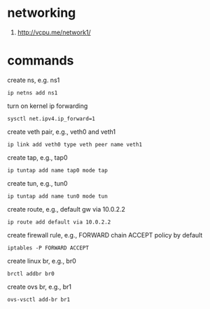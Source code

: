 # networking

1. http://vcpu.me/network1/

# commands

create ns, e.g. ns1

```
ip netns add ns1
```

turn on kernel ip forwarding

```
sysctl net.ipv4.ip_forward=1
```

create veth pair, e.g., veth0 and veth1

```
ip link add veth0 type veth peer name veth1
```

create tap, e.g., tap0

```
ip tuntap add name tap0 mode tap
```

create tun, e.g., tun0

```
ip tuntap add name tun0 mode tun
```

create route, e.g., default gw via 10.0.2.2

```
ip route add default via 10.0.2.2
```

create firewall rule, e.g., FORWARD chain ACCEPT policy by default

```
iptables -P FORWARD ACCEPT
```

create linux br, e.g., br0

```
brctl addbr br0
```

create ovs br, e.g., br1

```
ovs-vsctl add-br br1
```
